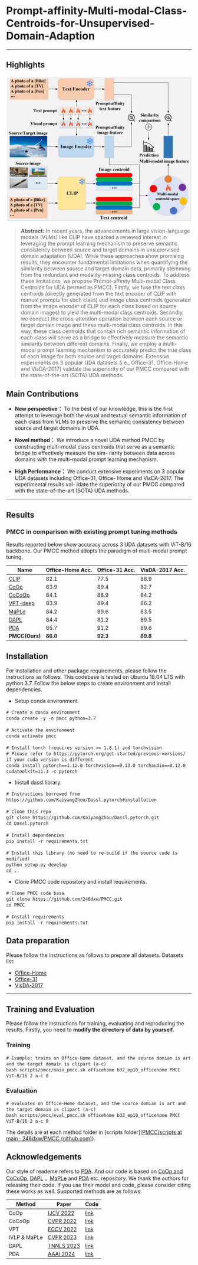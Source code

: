 # Prompt-affinity-Multi-modal-Class-Centroids-for-Unsupervised-Domain-Adaption



------

## Highlights

![Architecture](https://github.com/246dxw/PMCC/blob/main/Architecture.jpg)

> **Abstract:** In recent years, the advancements in large vision-language models (VLMs) like CLIP have sparked a renewed interest in leveraging the prompt learning mechanism to preserve semantic consistency between source and target domains in unsupervised domain adaptation (UDA). While these approaches show promising results, they encounter fundamental limitations when quantifying the similarity between source and target domain data, primarily stemming from the redundant and modality-missing class centroids. To address these limitations, we propose Prompt-affinity Multi-modal Class Centroids for UDA (termed as PMCC). Firstly, we fuse the text class centroids (directly generated from the text encoder of CLIP with manual prompts for each class) and image class centroids (generated from the image encoder of CLIP for each class based on source domain images) to yield the multi-modal class centroids. Secondly, we conduct the cross-attention operation between each source or target domain image and these multi-modal class centroids. In this way, these class centroids that contain rich semantic information of each class will serve as a bridge to effectively measure the semantic similarity between different domains. Finally, we employ a multi-modal prompt learning mechanism to accurately predict the true class of each image for both source and target domains. Extensive experiments on 3 popular UDA datasets (i.e., Office-31, Office-Home and VisDA-2017) validate the superiority of our PMCC compared with the state-of-the-art (SOTA) UDA methods. 

## Main Contributions



- **New perspective：** To the best of our knowledge, this is the first attempt to leverage both the visual and textual semantic information of each class from VLMs to preserve the semantic consistency between source and target domains in UDA.

- **Novel method：** We introduce a novel UDA method
  PMCC by constructing multi-modal class centroids that
  serve as a semantic bridge to effectively measure the sim-
  ilarity between data across domains with the multi-modal
  prompt learning mechanism.

- **High Performance：** We conduct extensive experiments
  on 3 popular UDA datasets including Office-31, Office-
  Home and VisDA-2017. The experimental results val-
  idate the superiority of our PMCC compared with the
  state-of-the-art (SOTA) UDA methods.

------

## Results



### PMCC in comparison with existing prompt tuning methods



Results reported below show accuracy across 3 UDA datasets with ViT-B/16 backbone. Our PMCC method adopts the paradigm of multi-modal prompt tuning.

| Name                                         | Office-Home Acc. | Office-31 Acc. | VisDA-2017 Acc. |
| -------------------------------------------- | ---------------- | -------------- | --------------- |
| [CLIP](https://arxiv.org/abs/2103.00020)     | 82.1             | 77.5           | 88.9            |
| [CoOp](https://arxiv.org/abs/2109.01134)     | 83.9             | 89.4           | 82.7            |
| [CoCoOp](https://arxiv.org/abs/2203.05557)   | 84.1             | 88.9           | 84.2            |
| [VPT-deep](https://arxiv.org/abs/2203.17274) | 83.9             | 89.4           | 86.2            |
| [MaPLe](https://arxiv.org/abs/2210.03117)    | 84.2             | 89.6           | 83.5            |
| [DAPL](https://arxiv.org/abs/2202.06687)     | 84.4             | 81.2           | 89.5            |
| [PDA](https://arxiv.org/abs/2312.09553)      | 85.7             | 91.2           | 89.6            |
| **PMCC(Ours)**                               | **86.0**         | **92.3**       | **89.8**        |

## Installation



For installation and other package requirements, please follow the instructions as follows. This codebase is tested on Ubuntu 18.04 LTS with python 3.7. Follow the below steps to create environment and install dependencies.

- Setup conda environment.

```
# Create a conda environment
conda create -y -n pmcc python=3.7

# Activate the environment
conda activate pmcc

# Install torch (requires version >= 1.8.1) and torchvision
# Please refer to https://pytorch.org/get-started/previous-versions/ if your cuda version is different
conda install pytorch==1.12.0 torchvision==0.13.0 torchaudio==0.12.0 cudatoolkit=11.3 -c pytorch
```



- Install dassl library.

```
# Instructions borrowed from https://github.com/KaiyangZhou/Dassl.pytorch#installation

# Clone this repo
git clone https://github.com/KaiyangZhou/Dassl.pytorch.git
cd Dassl.pytorch

# Install dependencies
pip install -r requirements.txt

# Install this library (no need to re-build if the source code is modified)
python setup.py develop
cd ..
```



- Clone PMCC code repository and install requirements.

```
# Clone PMCC code base
git clone https://github.com/246dxw/PMCC.git
cd PMCC

# Install requirements
pip install -r requirements.txt
```



## Data preparation



Please follow the instructions as follows to prepare all datasets. Datasets list:

- [Office-Home](https://drive.google.com/file/d/0B81rNlvomiwed0V1YUxQdC1uOTg/view?pli=1&resourcekey=0-2SNWq0CDAuWOBRRBL7ZZsw)
- [Office-31](https://faculty.cc.gatech.edu/~judy/domainadapt/#datasets_code)
- [VisDA-2017](http://ai.bu.edu/visda-2017/#download)

------

## Training and Evaluation

Please follow the instructions for training, evaluating and reproducing the results. Firstly, you need to **modify the directory of data by yourself**.

### Training



```
# Example: trains on Office-Home dataset, and the source domian is art and the target domain is clipart (a-c)
bash scripts/pmcc/main_pmcc.sh officehome b32_ep10_officehome PMCC ViT-B/16 2 a-c 0
```



### Evaluation



```
# evaluates on Office-Home dataset, and the source domian is art and the target domain is clipart (a-c)
bash scripts/pmcc/eval_pmcc.sh officehome b32_ep10_officehome PMCC ViT-B/16 2 a-c 0
```



The details are at each method folder in [scripts folder]([PMCC/scripts at main · 246dxw/PMCC (github.com)](https://github.com/246dxw/PMCC/tree/main/scripts)).



## Acknowledgements



Our style of reademe refers to [PDA](https://github.com/BaiShuanghao/Prompt-based-Distribution-Alignment). And our code is based on [CoOp and CoCoOp](https://github.com/KaiyangZhou/CoOp), [DAPL](https://github.com/LeapLabTHU/DAPrompt/tree/main) ，[MaPLe](https://github.com/muzairkhattak/multimodal-prompt-learning)  and [PDA](https://github.com/BaiShuanghao/Prompt-based-Distribution-Alignment) etc. repository. We thank the authors for releasing their code. If you use their model and code, please consider citing these works as well. Supported methods are as follows:

| Method       | Paper                                          | Code                                                         |
| ------------ | ---------------------------------------------- | ------------------------------------------------------------ |
| CoOp         | [IJCV 2022](https://arxiv.org/abs/2109.01134)  | [link](https://github.com/KaiyangZhou/CoOp)                  |
| CoCoOp       | [CVPR 2022](https://arxiv.org/abs/2203.05557)  | [link](https://github.com/KaiyangZhou/CoOp)                  |
| VPT          | [ECCV 2022](https://arxiv.org/abs/2203.17274)  | [link](https://github.com/KMnP/vpt)                          |
| IVLP & MaPLe | [CVPR 2023](https://arxiv.org/abs/2210.03117)  | [link](https://github.com/muzairkhattak/multimodal-prompt-learning) |
| DAPL         | [TNNLS 2023](https://arxiv.org/abs/2202.06687) | [link](https://github.com/LeapLabTHU/DAPrompt)               |
| PDA          | [AAAI 2024](https://arxiv.org/abs/2312.09553)  | [link](https://github.com/BaiShuanghao/Prompt-based-Distribution-Alignment) |

